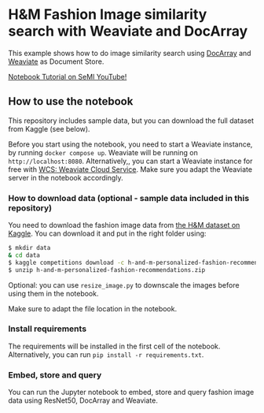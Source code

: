 # H&M Fashion Image similarity search with Weaviate and DocArray

This example shows how to do image similarity search using [DocArray](https://docarray.jina.ai/) and [Weaviate](https://weaviate.io/) as Document Store. 

<a href = "https://www.youtube.com/watch?v=rBKvoIGihnY">Notebook Tutorial on SeMI YouTube!</a>

## How to use the notebook

This repository includes sample data, but you can download the full dataset from Kaggle (see below).

Before you start using the notebook, you need to start a Weaviate instance, by running `docker compose up`. Weaviate will be running on `http://localhost:8080`. Alternatively,, you can start a Weaviate instance for free with [WCS: Weaviate Cloud Service](https://console.semi.technology/). Make sure you adapt the Weaviate server in the notebook accordingly. 


### How to download data (optional - sample data included in this repository)
You need to download the fashion image data from [the H&M dataset on Kaggle](https://www.kaggle.com/c/h-and-m-personalized-fashion-recommendations/data). You can download it and put in the right folder using:

```bash
$ mkdir data
& cd data
$ kaggle competitions download -c h-and-m-personalized-fashion-recommendations
$ unzip h-and-m-personalized-fashion-recommendations.zip
```

Optional: you can use `resize_image.py` to downscale the images before using them in the notebook.

Make sure to adapt the file location in the notebook. 

### Install requirements
The requirements will be installed in the first cell of the notebook. Alternatively, you can run `pip install -r requirements.txt`.

### Embed, store and query
You can run the Jupyter notebook to embed, store and query fashion image data using ResNet50, DocArray and Weaviate.
